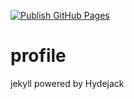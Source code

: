 [![Publish GitHub Pages](https://github.com/jyje/profile/actions/workflows/publish-github-pages.yml/badge.svg)](https://github.com/jyje/profile/actions/workflows/publish-github-pages.yml)

# profile

jekyll powered by Hydejack
